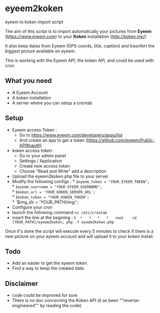 # eyeem2koken
eyeem to koken import script

The aim of this script is to import automatically your pictures from __Eyeem__ (https://www.eyeem.com) to your __Koken__ installation (http://koken.me/)

It also keep datas from Eyeem (GPS coords, title, caption) and trasnfert the biggest picture available on eyeem.

This is working with the Eyeem API, the koken API, and could be used with cron.

What you need 
---------------------
* A Eyeem Account
* A koken installation
* A server where you can setup a crontab

Setup
---------------------
* Eyeem access Token :
  * Go to https://www.eyeem.com/developers/apps/list 
  * And create an app to get a token (https://github.com/eyeem/Public-API#oauth)
* koken access token : 
  * Go to your admin panel
  * Settings / Application
  * Create new access token
  * Choose "Read and Write" add a description
* Upload the eyeem2koken.php file to your server
* Modify the following configs :
	   * `$eyeem_token = "YOUR_EYEEM_TOKEN";                                    `
	   * `$eyeem_username = "YOUR_EYEEM_USERNAME";                              `
	   * `$koken_url = 'YOUR_KOKEN_SERVER_URL';                                 `
	   * `$koken_token = "YOUR_KOKEN_TOKEN";                                    `
	   * `$img_dir = 'YOUR_PATH/img/';   
* Configure your cron
 * launch the following command `vi /etc/crontab`
 * insert the line at the begining : `5  *   *   *   *   root    cd [YOUR_PATH]/eyeem2koken; php -f eyeem2koken.php   `
  
Once it's done the script will execute every 5 minutes to check if there is a new picture on your eyeem account and will upload it to your koken install.

Todo
---------------------
* Add an easier to get the eyeem token. 
* Find a way to keep the created date.

Disclaimer
---------------------
* code could be improved for sure
* There is no doc concerning the Koken API (it as been ""reverse-engineered"" by reading the code)
